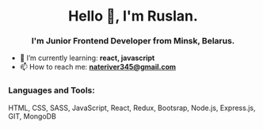 <h1 align="center">Hello 👋, I'm Ruslan.</h1>
<h3 align="center">I'm  Junior Frontend Developer from Minsk, Belarus.</h3>

- 🌱 I’m currently learning:  **react, javascript**
- 📫 How to reach me:  **nateriver345@gmail.com**

<h3 align="left">Languages and Tools:</h3>

HTML, CSS, SASS, JavaScript, React, Redux, Bootsrap, Node.js, Express.js, GIT, MongoDB
